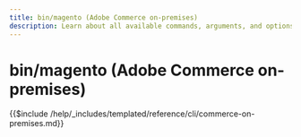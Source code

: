 ```yaml
---
title: bin/magento (Adobe Commerce on-premises)
description: Learn about all available commands, arguments, and options for the Adobe Commerce bin/magento command-line tool.
---
```


# bin/magento (Adobe Commerce on-premises)

{{$include /help/_includes/templated/reference/cli/commerce-on-premises.md}}
